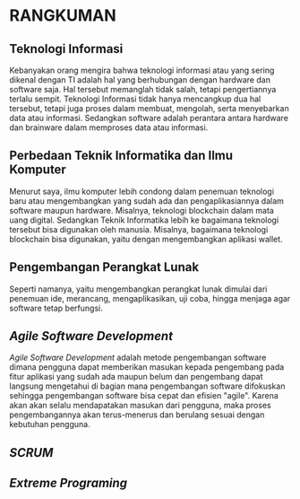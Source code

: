 # RANGKUMAN

## Teknologi Informasi

Kebanyakan orang mengira bahwa teknologi informasi atau yang sering dikenal dengan TI adalah hal yang berhubungan dengan hardware dan software saja. Hal tersebut memanglah tidak salah, tetapi pengertiannya terlalu sempit. Teknologi Informasi tidak hanya mencangkup dua hal tersebut, tetapi juga proses dalam membuat, mengolah, serta menyebarkan data atau informasi. Sedangkan software adalah perantara antara hardware dan brainware dalam memproses data atau informasi.

## Perbedaan Teknik Informatika dan Ilmu Komputer

Menurut saya, ilmu komputer lebih condong  dalam penemuan teknologi baru atau mengembangkan yang sudah ada dan pengaplikasiannya dalam software maupun hardware. Misalnya, teknologi blockchain dalam mata uang digital. Sedangkan Teknik Informatika lebih ke bagaimana teknologi tersebut bisa digunakan oleh manusia. Misalnya, bagaimana teknologi blockchain bisa digunakan, yaitu dengan mengembangkan aplikasi wallet.

## Pengembangan Perangkat Lunak

Seperti namanya, yaitu mengembangkan perangkat lunak dimulai dari penemuan ide, merancang, mengaplikasikan, uji coba, hingga menjaga agar software tetap berfungsi.

## *Agile Software Development*

*Agile Software Development* adalah metode pengembangan software dimana pengguna dapat memberikan masukan kepada pengembang pada fitur aplikasi yang sudah ada maupun belum dan pengembang dapat langsung mengetahui di bagian mana pengembangan software difokuskan sehingga pengembangan software bisa cepat dan efisien "agile". Karena akan akan selalu mendapatakan masukan dari pengguna, maka proses pengembangannya akan terus-menerus dan berulang sesuai dengan kebutuhan pengguna.

## *SCRUM*

## *Extreme Programing*
